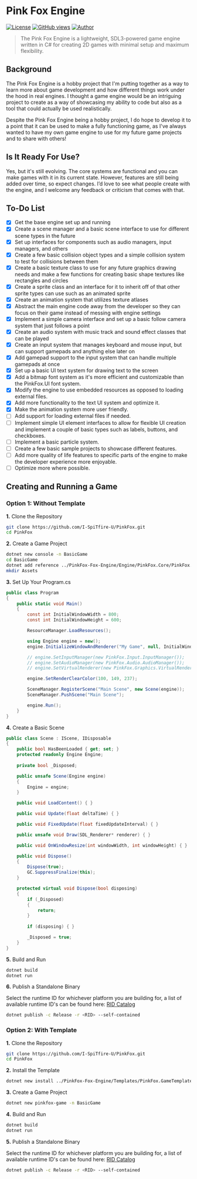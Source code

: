 # Pink Fox Engine

[![License](https://img.shields.io/badge/License-Apache_2.0-blue.svg)](https://opensource.org/licenses/Apache-2.0)
[![GitHub views](https://komarev.com/ghpvc/?username=I-SpiTfire-U&label=Views)](https://github.com/I-SpiTfire-U)
[![Author](https://img.shields.io/badge/Author-I--SpiTfire--U-181717?logo=github)](https://github.com/I-SpiTfire-U)

> The Pink Fox Engine is a lightweight, SDL3-powered game engine written in C# for creating 2D games with minimal setup and maximum flexibility.

## Background

The Pink Fox Engine is a hobby project that I'm putting together as a way to learn more about game development and how different things work under the hood in real engines. I thought a game engine would be an intriguing project to create as a way of showcasing my ability to code but also as a tool that could actually be used realistically.

Despite the Pink Fox Engine being a hobby project, I do hope to develop it to a point that it can be used to make a fully functioning game, as I've always wanted to have my own game engine to use for my future game projects and to share with others!

## Is It Ready For Use?

Yes, but it's still evolving. The core systems are functional and you can make games with it in its current state. However, features are still being added over time, so expect changes.
I’d love to see what people create with the engine, and I welcome any feedback or criticism that comes with that.

## To-Do List

- [X] Get the base engine set up and running
- [X] Create a scene manager and a basic scene interface to use for different scene types in the future
- [X] Set up interfaces for components such as audio managers, input managers, and others
- [X] Create a few basic collision object types and a simple collision system to test for collisions between them
- [X] Create a basic texture class to use for any future graphics drawing needs and make a few functions for creating basic shape textures like rectangles and circles
- [X] Create a sprite class and an interface for it to inherit off of that other sprite types can use such as an animated sprite
- [X] Create an animation system that utilizes texture atlases
- [X] Abstract the main engine code away from the developer so they can focus on their game instead of messing with engine settings
- [X] Implement a simple camera interface and set up a basic follow camera system that just follows a point
- [X] Create an audio system with music track and sound effect classes that can be played
- [X] Create an input system that manages keyboard and mouse input, but can support gamepads and anything else later on
- [X] Add gamepad support to the input system that can handle multiple gamepads at once
- [X] Set up a basic UI text system for drawing text to the screen
- [X] Add a bitmap font system as it's more efficient and customizable than the PinkFox.UI font system.
- [X] Modify the engine to use embedded resources as opposed to loading external files.
- [X] Add more functionality to the text UI system and optimize it.
- [X] Make the animation system more user friendly.
- [ ] Add support for loading external files if needed.
- [ ] Implement simple UI element interfaces to allow for flexible UI creation and implement a couple of basic types such as labels, buttons, and checkboxes.
- [ ] Implement a basic particle system.
- [ ] Create a few basic sample projects to showcase different features.
- [ ] Add more quality of life features to specific parts of the engine to make the developer experience more enjoyable.
- [ ] Optimize more where possible.

## Creating and Running a Game

### Option 1: Without Template

**1.** Clone the Repository

```sh
git clone https://github.com/I-SpiTfire-U/PinkFox.git
cd PinkFox
```

**2.** Create a Game Project

```sh
dotnet new console -n BasicGame
cd BasicGame
dotnet add reference ../PinkFox-Fox-Engine/Engine/PinkFox.Core/PinkFox.Core.csproj
mkdir Assets
```

**3.** Set Up Your Program.cs

```cs
public class Program
{
    public static void Main()
    {
        const int InitialWindowWidth = 800;
        const int InitialWindowHeight = 600;

        ResourceManager.LoadResources();

        using Engine engine = new();
        engine.InitializeWindowAndRenderer("My Game", null, InitialWindowWidth, InitialWindowHeight);

        // engine.SetInputManager(new PinkFox.Input.InputManager());
        // engine.SetAudioManager(new PinkFox.Audio.AudioManager());
        // engine.SetVirtualRenderer(new PinkFox.Graphics.VirtualRenderer());

        engine.SetRenderClearColor(100, 149, 237);

        SceneManager.RegisterScene("Main Scene", new Scene(engine));
        SceneManager.PushScene("Main Scene");

        engine.Run();
    }
}
```

**4.** Create a Basic Scene

```cs
public class Scene : IScene, IDisposable
{
    public bool HasBeenLoaded { get; set; }
    protected readonly Engine Engine;
    
    private bool _Disposed;

    public unsafe Scene(Engine engine)
    {
        Engine = engine;
    }

    public void LoadContent() { }

    public void Update(float deltaTime) { }

    public void FixedUpdate(float fixedUpdateInterval) { }

    public unsafe void Draw(SDL_Renderer* renderer) { }

    public void OnWindowResize(int windowWidth, int windowHeight) { }

    public void Dispose()
    {
        Dispose(true);
        GC.SuppressFinalize(this);
    }

    protected virtual void Dispose(bool disposing)
    {
        if (_Disposed)
        {
            return;
        }
        
        if (disposing) { }

        _Disposed = true;
    }
}
```

**5.** Build and Run

```sh
dotnet build
dotnet run
```

**6.** Publish a Standalone Binary

Select the runtime ID for whichever platform you are building for, a list of available runtime ID's can be found here: [RID Catalog](https://learn.microsoft.com/en-us/dotnet/core/rid-catalog)

```sh
dotnet publish -c Release -r <RID> --self-contained
```

### Option 2: With Template

**1.** Clone the Repository

```sh
git clone https://github.com/I-SpiTfire-U/PinkFox.git
cd PinkFox
```

**2.** Install the Template

```sh
dotnet new install ../PinkFox-Fox-Engine/Templates/PinkFox.GameTemplate/PinkFox.GameTemplate.csproj
```

**3.** Create a Game Project

```sh
dotnet new pinkfox-game -n BasicGame
```

**4.** Build and Run

```sh
dotnet build
dotnet run
```

**5.** Publish a Standalone Binary

Select the runtime ID for whichever platform you are building for, a list of available runtime ID's can be found here: [RID Catalog](https://learn.microsoft.com/en-us/dotnet/core/rid-catalog)

```sh
dotnet publish -c Release -r <RID> --self-contained
```
